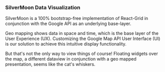 <h3> SilverMoon Data Visualization</h3>
SilverMoon is a 100% bootstrap-free implementation of React-Grid in conjunction with the Google API as an underlying base-layer.

Geo mapping shows data in space and time, which is the base layer of the User Experience (UX). Customizing the Google Map API User Interface (UI) is our solution to achieve this intuitive  display functionality.

But that's not the only way to view things of course! Floating widgets over the map, a different dataview in conjunction with a geo mapped presentation, seems like the cat's whiskers. 


